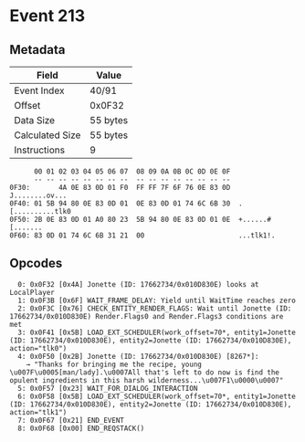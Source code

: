 # Event 213

## Metadata

| Field           | Value    |
|-----------------|----------|
| Event Index     | 40/91    |
| Offset          | 0x0F32   |
| Data Size       | 55 bytes |
| Calculated Size | 55 bytes |
| Instructions    | 9        |

```
      00 01 02 03 04 05 06 07  08 09 0A 0B 0C 0D 0E 0F
      -- -- -- -- -- -- -- --  -- -- -- -- -- -- -- --
0F30:       4A 0E 83 0D 01 F0  FF FF 7F 6F 76 0E 83 0D    J........ov...
0F40: 01 5B 94 80 0E 83 0D 01  0E 83 0D 01 74 6C 6B 30  .[..........tlk0
0F50: 2B 0E 83 0D 01 A0 80 23  5B 94 80 0E 83 0D 01 0E  +......#[.......
0F60: 83 0D 01 74 6C 6B 31 21  00                       ...tlk1!.       
```

## Opcodes

```
  0: 0x0F32 [0x4A] Jonette (ID: 17662734/0x010D830E) looks at LocalPlayer
  1: 0x0F3B [0x6F] WAIT_FRAME_DELAY: Yield until WaitTime reaches zero
  2: 0x0F3C [0x76] CHECK_ENTITY_RENDER_FLAGS: Wait until Jonette (ID: 17662734/0x010D830E) Render.Flags0 and Render.Flags3 conditions are met
  3: 0x0F41 [0x5B] LOAD_EXT_SCHEDULER(work_offset=70*, entity1=Jonette (ID: 17662734/0x010D830E), entity2=Jonette (ID: 17662734/0x010D830E), action="tlk0")
  4: 0x0F50 [0x2B] Jonette (ID: 17662734/0x010D830E) [8267*]:
    → "Thanks for bringing me the recipe, young \u007F\u0005[man/lady].\u0007All that's left to do now is find the opulent ingredients in this harsh wilderness...\u007F1\u0000\u0007"
  5: 0x0F57 [0x23] WAIT_FOR_DIALOG_INTERACTION
  6: 0x0F58 [0x5B] LOAD_EXT_SCHEDULER(work_offset=70*, entity1=Jonette (ID: 17662734/0x010D830E), entity2=Jonette (ID: 17662734/0x010D830E), action="tlk1")
  7: 0x0F67 [0x21] END_EVENT
  8: 0x0F68 [0x00] END_REQSTACK()
```
